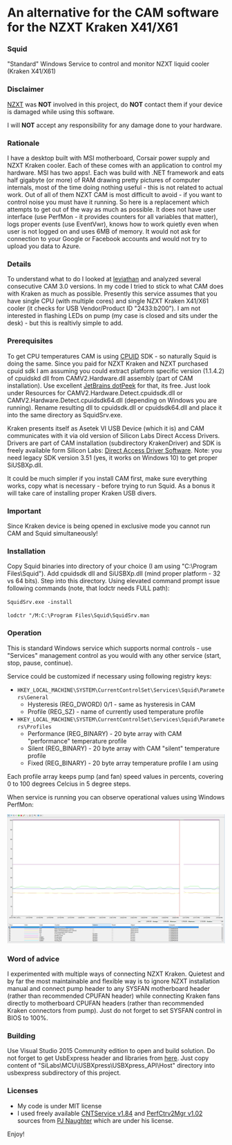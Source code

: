 # An alternative for the CAM software for the NZXT Kraken X41/X61 

### Squid
"Standard" Windows Service to control and monitor NZXT liquid cooler (Kraken X41/X61)

### Disclaimer

[NZXT](https://www.nzxt.com/) was **NOT** involved in this project, do **NOT** contact them if your device is damaged while using this software.

I will **NOT** accept any responsibility for any damage done to your hardware.

### Rationale
   I have a desktop built with MSI motherboard, Corsair power supply and NZXT Kraken cooler. Each of these comes with an application
   to control my hardware. MSI has two apps!. Each was build with .NET framework and eats half gigabyte (or more) of RAM drawing
   pretty pictures of computer internals, most of the time doing nothing useful - this is not related to actual work. Out of all
   of them NZXT CAM is most difficult to avoid - if you want to control noise you must have it running. So here is a replacement
   which attempts to get out of the way as much as possible. It does not have user interface (use PerfMon - it provides counters
   for all variables that matter), logs proper events (use EventVwr), knows how to work quietly even when user is not logged
   on and uses 6MB of memory. It would not ask for connection to your Google or Facebook accounts and would not try to upload 
   you data to Azure.

### Details
   To understand what to do I looked at [leviathan](https://github.com/jaksi/leviathan) and analyzed several consecutive CAM 3.0 
   versions. In my code I tried to stick to what CAM does with Kraken as much as possible. Presently this service assumes that 
   you have single CPU (with multiple cores) and single NZXT Kraken X41/X61 cooler (it checks for USB Vendor/Product ID "2433:b200").
   I am not interested in flashing LEDs on pump (my case is closed and sits under the desk) - but this is realtivly simple to add.

### Prerequisites
   To get CPU temperatures CAM is using [CPUID](http://www.cpuid.com/) SDK - so naturally Squid is doing the same. Since you paid
   for NZXT Kraken and NZXT purchased cpuid sdk I am assuming you could extract platform specific version (1.1.4.2) of cpuidskd dll from
   CAMV2.Hardware.dll assembly (part of CAM installation). Use excellent [JetBrains dotPeek](https://www.jetbrains.com/decompiler/) for that,
   its free. Just look under Resources for CAMV2.Hardware.Detect.cpuidsdk.dll or CAMV2.Hardware.Detect.cpuidsdk64.dll (depending on
   Windows you are running). Rename resulting dll to cpuidsdk.dll or cpuidsdk64.dll and place it into the same directory as SquidSrv.exe.

   Kraken presents itself as Asetek VI USB Device (which it is) and CAM communicates with it via old version of Silicon Labs Direct
   Access Drivers. Drivers are part of CAM installation (subdirectory KrakenDriver) and SDK is freely available form Silicon Labs:
   [Direct Access Driver Software](http://www.silabs.com/Support%20Documents/Software/USBXpress_Install.exe). Note: you need legacy
   SDK version 3.51 (yes, it works on Windows 10) to get proper SiUSBXp.dll.

   It could be much simpler if you install CAM first, make sure everything works, copy what is necessary - before trying to run
   Squid. As a bonus it will take care of installing proper Kraken USB divers.

### Important
   Since Kraken device is being opened in exclusive mode you cannot run CAM and Squid simultaneously!

### Installation
   Copy Squid binaries into directory of your choice (I am using "C:\Program Files\Squid"). Add cpuidsdk dll and SiUSBXp.dll (mind
   proper platform - 32 vs 64 bits). Step into this directory. Using elevated command prompt issue following commands (note, that
   lodctr needs FULL path):

   `SquidSrv.exe -install`

   `lodctr "/M:C:\Program Files\Squid\SquidSrv.man`

### Operation
   This is standard Windows service which supports normal controls - use "Services" management control as you would with any other
   service (start, stop, pause, continue).

   Service could be customized if necessary using following registry keys:
   + `HKEY_LOCAL_MACHINE\SYSTEM\CurrentControlSet\Services\Squid\Parameters\General`
     + Hysteresis (REG_DWORD) 0/1 - same as hysteresis in CAM
     + Profile (REG_SZ) - name of currently used temperature profile
   + `HKEY_LOCAL_MACHINE\SYSTEM\CurrentControlSet\Services\Squid\Parameters\Profiles`
     + Performance (REG_BINARY) - 20 byte array with CAM "performance" temperature profile
     + Silent (REG_BINARY) - 20 byte array with CAM "silent" temperature profile
     + Fixed (REG_BINARY) - 20 byte array temperature profile I am using

   Each profile array keeps pump (and fan) speed values in percents, covering 0 to 100 degrees Celcius in 5 degree steps.

When service is running you can observe operational values using Windows PerfMon:

![perfmon view](https://github.com/rupor-github/squid/raw/master/images/perfmon.jpg)

### Word of advice
   I experimented with multiple ways of connecting NZXT Kraken. Quietest and by far the most maintainable and flexible way is to ignore
   NZXT installation manual and connect pump header to any SYSFAN motherboard header (rather than recommended CPUFAN header) while
   connecting Kraken fans directly to motherboard CPUFAN headers (rather than recommended Kraken connectors from pump). Just do not
   forget to set SYSFAN control in BIOS to 100%.


### Building
   Use Visual Studio 2015 Community edition to open and build solution. Do not forget to get UsbExpress header and libraries from [here](http://www.silabs.com/Support%20Documents/Software/USBXpress_Install.exe).
   Just copy content of "SiLabs\MCU\USBXpress\USBXpress_API\Host" directory into usbexpress subdirectory of this project.

### Licenses
   + My code is under MIT license
   + I used freely available [CNTService v1.84](http://www.naughter.com/serv.html) and [PerfCtrv2Mgr v1.02](http://www.naughter.com/download/perfctrv2mgr.zip) sources from [PJ Naughter](http://www.naughter.com/index.html)
   which are under his license.

Enjoy!

